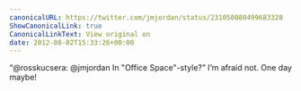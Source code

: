 ```yaml
---
canonicalURL: https://twitter.com/jmjordan/status/231050080499683328
ShowCanonicalLink: true
CanonicalLinkText: View original on
date: 2012-08-02T15:33:26+00:00
---
```

“@rosskucsera: @jmjordan In "Office Space"-style?” I’m afraid not. One day maybe!